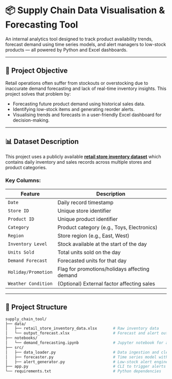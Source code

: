 # 📦 Supply Chain Data Visualisation & Forecasting Tool

An internal analytics tool designed to track product availability trends, forecast demand using time series models, and alert managers to low-stock products — all powered by Python and Excel dashboards.

---

## 📌 Project Objective

Retail operations often suffer from stockouts or overstocking due to inaccurate demand forecasting and lack of real-time inventory insights. This project solves that problem by:

- Forecasting future product demand using historical sales data.
- Identifying low-stock items and generating reorder alerts.
- Visualising trends and forecasts in a user-friendly Excel dashboard for decision-making.

---

## 📊 Dataset Description

This project uses a publicly available [**retail store inventory dataset**](https://www.kaggle.com/datasets/anirudhchauhan/retail-store-inventory-forecasting-dataset) which contains daily inventory and sales records across multiple stores and product categories.

### Key Columns:

| Feature             | Description                                   |
| ------------------- | --------------------------------------------- |
| `Date`              | Daily record timestamp                        |
| `Store ID`          | Unique store identifier                       |
| `Product ID`        | Unique product identifier                     |
| `Category`          | Product category (e.g., Toys, Electronics)    |
| `Region`            | Store region (e.g., East, West)               |
| `Inventory Level`   | Stock available at the start of the day       |
| `Units Sold`        | Total units sold on the day                   |
| `Demand Forecast`   | Forecasted units for that day                 |
| `Holiday/Promotion` | Flag for promotions/holidays affecting demand |
| `Weather Condition` | (Optional) External factor affecting sales    |

---

## 🧱 Project Structure

```bash
supply_chain_tool/
├── data/
│   ├── retail_store_inventory_data.xlsx       # Raw inventory data
│   └── output_forecast.xlsx                   # Forecast and alert output
├── notebooks/
│   └── demand_forecasting.ipynb               # Jupyter notebook for analysis
├── src/
│   ├── data_loader.py                         # Data ingestion and cleaning
│   ├── forecaster.py                          # Time series model with Prophet
│   ├── alert_generator.py                     # Low-stock alert engine
├── app.py                                     # CLI to trigger alerts
└── requirements.txt                           # Python dependencies
```
